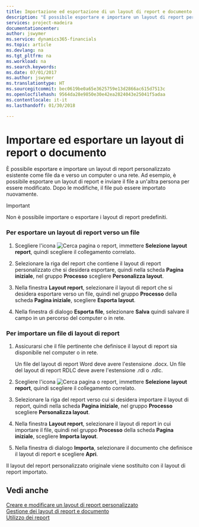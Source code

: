 ```yaml
---
title: Importazione ed esportazione di un layout di report e documento | Microsoft Docs
description: "È possibile esportare e importare un layout di report personalizzato esistente come file da e verso un computer o una rete."
services: project-madeira
documentationcenter: 
author: jswymer
ms.service: dynamics365-financials
ms.topic: article
ms.devlang: na
ms.tgt_pltfrm: na
ms.workload: na
ms.search.keywords: 
ms.date: 07/01/2017
ms.author: jswymer
ms.translationtype: HT
ms.sourcegitcommit: bec0619be0a65e3625759e13d2866ac615d7513c
ms.openlocfilehash: 9564da28e9850e30e42ea2824043e25041f5adaa
ms.contentlocale: it-it
ms.lasthandoff: 01/30/2018

---
```

# <a name="import-and-export-a-report-or-document-layout"></a>Importare ed esportare un layout di report o documento
È possibile esportare e importare un layout di report personalizzato esistente come file da e verso un computer o una rete. Ad esempio, è possibile esportare un layout di report e inviare il file a un'altra persona per essere modificato. Dopo le modifiche, il file può essere importato nuovamente.  
  
> [!IMPORTANT]  
>  Non è possibile importare o esportare i layout di report predefiniti.  
  
### <a name="to-export-a-report-layout-to-a-file"></a>Per esportare un layout di report verso un file  
  
1.  Scegliere l'icona ![Cerca pagina o report](media/ui-search/search_small.png "icona Cerca pagina o report"), immettere **Selezione layout report**, quindi scegliere il collegamento correlato.  
  
2.  Selezionare la riga del report che contiene il layout di report personalizzato che si desidera esportare, quindi nella scheda **Pagina iniziale**, nel gruppo **Processo** scegliere **Personalizza layout**.  
  
3.  Nella finestra **Layout report**, selezionare il layout di report che si desidera esportare verso un file, quindi nel gruppo **Processo** della scheda **Pagina iniziale**, scegliere **Esporta layout**.  
  
4.  Nella finestra di dialogo **Esporta file**, selezionare **Salva** quindi salvare il campo in un percorso del computer o in rete.  
  
### <a name="to-import-a-report-layout-file"></a>Per importare un file di layout di report  
  
1.  Assicurarsi che il file pertinente che definisce il layout di report sia disponibile nel computer o in rete.  
  
     Un file del layout di report Word deve avere l'estensione .docx. Un file del layout di report RDLC deve avere l'estensione .rdl o .rdlc.  
  
2.  Scegliere l'icona ![Cerca pagina o report](media/ui-search/search_small.png "icona Cerca pagina o report"), immettere **Selezione layout report**, quindi scegliere il collegamento correlato.  
  
3.  Selezionare la riga del report verso cui si desidera importare il layout di report, quindi nella scheda **Pagina iniziale**, nel gruppo **Processo** scegliere **Personalizza layout**.  
  
4.  Nella finestra **Layout report**, selezionare il layout di report in cui importare il file, quindi nel gruppo **Processo** della scheda **Pagina iniziale**, scegliere **Importa layout**.  
  
5.  Nella finestra di dialogo **Importa**, selezionare il documento che definisce il layout di report e scegliere **Apri**.  
  
 Il layout del report personalizzato originale viene sostituito con il layout di report importato.  
  
## <a name="see-also"></a>Vedi anche  
 [Creare e modificare un layout di report personalizzato](ui-how-create-custom-report-layout.md)   
 [Gestione dei layout di report e documento](ui-manage-report-layouts.md)  
 [Utilizzo dei report](ui-work-report.md)    
